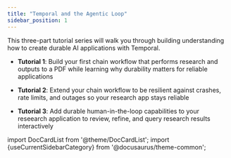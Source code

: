 ```yaml
---
title: "Temporal and the Agentic Loop"
sidebar_position: 1
---
```


This three-part tutorial series will walk you through building understanding how to create durable AI applications with Temporal.

- **Tutorial 1**: Build your first chain workflow that performs research and outputs to a PDF while learning why durability matters for reliable applications

- **Tutorial 2**: Extend your chain workflow to be resilient against crashes, rate limits, and outages so your research app stays reliable

- **Tutorial 3**: Add durable human-in-the-loop capabilities to your reseearch application to review, refine, and query research results interactively

import DocCardList from '@theme/DocCardList';
import {useCurrentSidebarCategory} from '@docusaurus/theme-common';

<DocCardList items={useCurrentSidebarCategory().items}/>
